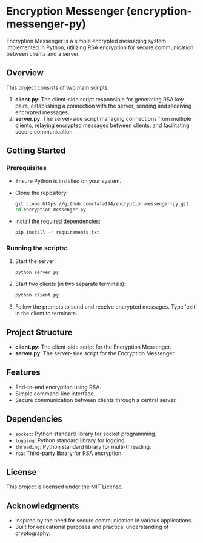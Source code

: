 # Encryption Messenger (encryption-messenger-py)

Encryption Messenger is a simple encrypted messaging system implemented in Python, utilizing RSA encryption for secure communication between clients and a server.

## Overview

This project consists of two main scripts:

1. **client.py**: The client-side script responsible for generating RSA key pairs, establishing a connection with the server, sending and receiving encrypted messages.
2. **server.py**: The server-side script managing connections from multiple clients, relaying encrypted messages between clients, and facilitating secure communication.

## Getting Started

### Prerequisites

- Ensure Python is installed on your system.
- Clone the repository:

    ```bash
    git clone https://github.com/fafa194/encryption-messenger-py.git
    cd encryption-messenger-py
    ```

- Install the required dependencies:

    ```bash
    pip install -r requirements.txt
    ```

### Running the scripts:

1. Start the server:

    ```bash
    python server.py
    ```

2. Start two clients (in two separate terminals):

    ```bash
    python client.py
    ```

3. Follow the prompts to send and receive encrypted messages. Type 'exit' in the client to terminate.

## Project Structure

- **client.py**: The client-side script for the Encryption Messenger.
- **server.py**: The server-side script for the Encryption Messenger.

## Features

- End-to-end encryption using RSA.
- Simple command-line interface.
- Secure communication between clients through a central server.

## Dependencies

- `socket`: Python standard library for socket programming.
- `logging`: Python standard library for logging.
- `threading`: Python standard library for multi-threading.
- `rsa`: Third-party library for RSA encryption.

## License

This project is licensed under the MIT License.

## Acknowledgments

- Inspired by the need for secure communication in various applications.
- Built for educational purposes and practical understanding of cryptography.
